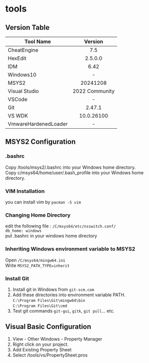# tools
## Version Table            
| Tool Name                 | Version       |
| -------------             |:-------------:|
| CheatEngine               | 7.5           |
| HexEdit                   | 2.5.0.0       |
| IDM                       | 6.42          |
| Windows10                 | -             |
| MSYS2                     | 20241208      |
| Visual Studio             | 2022 Community|
| VSCode                    | -             |
| Git                       | 2.47.1        |
| VS WDK                    | 10.0.26100    |
| VmwareHardenedLoader      | -             |

## MSYS2 Configuration
### .bashrc
Copy /tools/msys2/.bashrc into your Windows home directory.  
Copy c/msys64/home/user/.bash_profile into your Windows home directory.  
### VIM Installation
you can install vim by `pacman -S vim`  
### Changing Home Directory
edit the following file : `/C/msys64/etc/nsswitch.conf/`  
`db_home: windows`  
put .bashrc in your windows home directory  
### Inheriting Windows environment variable to MSYS2
Open `/C/msys64/mingw64.ini`  
Write `MSYS2_PATH_TYPE=inherit`  
### Install Git
1. Install git in Windows from `git-scm.com`  
2. Add these directories into environment variable PATH.  
`C:\Program Files\Git\mingw64\bin`  
`C:\Program Files\Git\cmd`  
3. Test git commands `git-gui`, `gitk`, `git pull`... etc.

## Visual Basic Configuration
1. View - Other Windows - Property Manager  
2. Right click on your project.  
3. Add Existing Property Sheet  
4. Select /tools/vs/PropertySheet.pros
